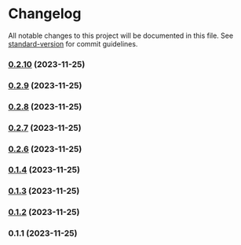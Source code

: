 # Changelog

All notable changes to this project will be documented in this file. See [standard-version](https://github.com/conventional-changelog/standard-version) for commit guidelines.

### [0.2.10](https://github.com/rubakas/fractio-rem/compare/v0.2.9...v0.2.10) (2023-11-25)

### [0.2.9](https://github.com/rubakas/fractio-rem/compare/v0.2.8...v0.2.9) (2023-11-25)

### [0.2.8](https://github.com/rubakas/fractio-rem/compare/v0.2.7...v0.2.8) (2023-11-25)

### [0.2.7](https://github.com/andriytyurnikov/fractio-rem/compare/v0.2.6...v0.2.7) (2023-11-25)

### [0.2.6](https://github.com/andriytyurnikov/fractio-rem/compare/v0.1.4...v0.2.6) (2023-11-25)

### [0.1.4](https://github.com/andriytyurnikov/fractio-rem/compare/v0.1.3...v0.1.4) (2023-11-25)

### [0.1.3](https://github.com/andriytyurnikov/fractio-rem/compare/v0.1.2...v0.1.3) (2023-11-25)

### [0.1.2](https://github.com/andriytyurnikov/fractio-rem/compare/v0.1.1...v0.1.2) (2023-11-25)

### 0.1.1 (2023-11-25)
